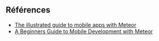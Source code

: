 ## Références

- [The illustrated guide to mobile apps with Meteor](http://yauh.de/index.html%3Fp=392.html)
- [A Beginners Guide to Mobile Development with Meteor](https://www.sitepoint.com/beginners-guide-mobile-development-meteor/)